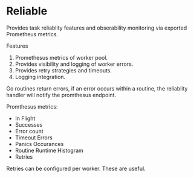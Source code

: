 # Reliable

Provides task reliablity features and obserability monitoring via exported Prometheus metrics.

Features

1. Promethesus metrics of worker pool.
3. Provides visibility and logging of worker errors.
4. Provides retry strategies and timeouts.
6. Logging integration.

Go routines return errors, if an error occurs within a routine, the reliablity handler will notify the promthesus endpoint.

Promthesus metrics:

- In Flight
- Successes
- Error count
- Timeout Errors
- Panics Occurances
- Routine Runtime Histogram
- Retries

Retries can be configured per worker. These are useful.